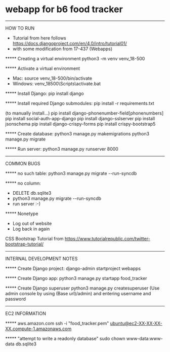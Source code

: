 # webapp for b6 food tracker


----------
HOW TO RUN

- Tutorial from here follows https://docs.djangoproject.com/en/4.0/intro/tutorial01/
- with some modification from 17-437 (Webapps)

***** Creating a virtual environment
python3 -m venv venv_18-500


***** Activate a virtual environment
- Mac: source venv_18-500/bin/activate
- Windows: venv_18500\Scripts\activate.bat


***** Install Django:
pip install django


***** Install required Django submodules:
pip install -r requirements.txt

(to manually install...)
pip install django-phonenumber-field[phonenumbers]
pip install social-auth-app-django
pip install django-sslserver
pip install jsonschema
pip install django-crispy-forms
pip install crispy-bootstrap5


***** Create database:
python3 manage.py makemigrations
python3 manage.py migrate


***** Run server:
python3 manage.py runserver 8000


----------
COMMON BUGS

***** no such table:
python3 manage.py migrate --run-syncdb

***** no column:
- DELETE db.sqlite3
- python3 manage.py migrate --run-syncdb
- run server :-)

***** Nonetype
- Log out of website
- Log back in again

CSS Bootstrap Tutorial from https://www.tutorialrepublic.com/twitter-bootstrap-tutorial/


----------
INTERNAL DEVELOPMENT NOTES

***** Create Django project:
django-admin startproject webapps

***** Create Django app:
python3 manage.py startapp food_tracker

***** Create Django superuser
python3 manage.py createsuperuser
(Use admin console by using (Base url)/admin) and entering username and password


----------
EC2 INFORMATION

***** aws.amazon.com
ssh -i "food_tracker.pem" 
ubuntu@ec2-XX-XX-XX-XX.compute-1.amazonaws.com


***** "attempt to write a readonly database"
sudo chown www-data:www-data db.sqlite3
